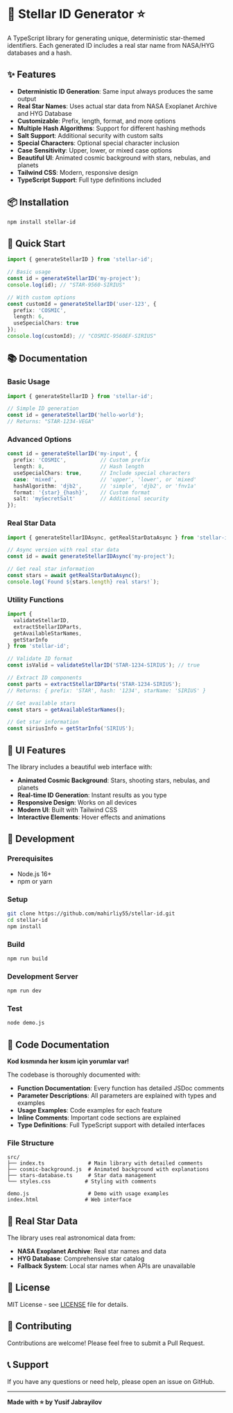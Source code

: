 # 🌟 Stellar ID Generator ⭐

A TypeScript library for generating unique, deterministic star-themed identifiers. Each generated ID includes a real star name from NASA/HYG databases and a hash.

## ✨ Features

- **Deterministic ID Generation**: Same input always produces the same output
- **Real Star Names**: Uses actual star data from NASA Exoplanet Archive and HYG Database
- **Customizable**: Prefix, length, format, and more options
- **Multiple Hash Algorithms**: Support for different hashing methods
- **Salt Support**: Additional security with custom salts
- **Special Characters**: Optional special character inclusion
- **Case Sensitivity**: Upper, lower, or mixed case options
- **Beautiful UI**: Animated cosmic background with stars, nebulas, and planets
- **Tailwind CSS**: Modern, responsive design
- **TypeScript Support**: Full type definitions included

## 📦 Installation

```bash
npm install stellar-id
```

## 🚀 Quick Start

```typescript
import { generateStellarID } from 'stellar-id';

// Basic usage
const id = generateStellarID('my-project');
console.log(id); // "STAR-9560-SIRIUS"

// With custom options
const customId = generateStellarID('user-123', {
  prefix: 'COSMIC',
  length: 6,
  useSpecialChars: true
});
console.log(customId); // "COSMIC-9560EF-SIRIUS"
```

## 📚 Documentation

### Basic Usage

```typescript
import { generateStellarID } from 'stellar-id';

// Simple ID generation
const id = generateStellarID('hello-world');
// Returns: "STAR-1234-VEGA"
```

### Advanced Options

```typescript
const id = generateStellarID('my-input', {
  prefix: 'COSMIC',           // Custom prefix
  length: 8,                  // Hash length
  useSpecialChars: true,      // Include special characters
  case: 'mixed',              // 'upper', 'lower', or 'mixed'
  hashAlgorithm: 'djb2',      // 'simple', 'djb2', or 'fnv1a'
  format: '{star}_{hash}',    // Custom format
  salt: 'mySecretSalt'        // Additional security
});
```

### Real Star Data

```typescript
import { generateStellarIDAsync, getRealStarDataAsync } from 'stellar-id';

// Async version with real star data
const id = await generateStellarIDAsync('my-project');

// Get real star information
const stars = await getRealStarDataAsync();
console.log(`Found ${stars.length} real stars!`);
```

### Utility Functions

```typescript
import { 
  validateStellarID, 
  extractStellarIDParts,
  getAvailableStarNames,
  getStarInfo 
} from 'stellar-id';

// Validate ID format
const isValid = validateStellarID('STAR-1234-SIRIUS'); // true

// Extract ID components
const parts = extractStellarIDParts('STAR-1234-SIRIUS');
// Returns: { prefix: 'STAR', hash: '1234', starName: 'SIRIUS' }

// Get available stars
const stars = getAvailableStarNames();

// Get star information
const siriusInfo = getStarInfo('SIRIUS');
```

## 🎨 UI Features

The library includes a beautiful web interface with:

- **Animated Cosmic Background**: Stars, shooting stars, nebulas, and planets
- **Real-time ID Generation**: Instant results as you type
- **Responsive Design**: Works on all devices
- **Modern UI**: Built with Tailwind CSS
- **Interactive Elements**: Hover effects and animations

## 🔧 Development

### Prerequisites

- Node.js 16+
- npm or yarn

### Setup

```bash
git clone https://github.com/mahirliy55/stellar-id.git
cd stellar-id
npm install
```

### Build

```bash
npm run build
```

### Development Server

```bash
npm run dev
```

### Test

```bash
node demo.js
```

## 📖 Code Documentation

**Kod kısmında her kısım için yorumlar var!** 

The codebase is thoroughly documented with:

- **Function Documentation**: Every function has detailed JSDoc comments
- **Parameter Descriptions**: All parameters are explained with types and examples
- **Usage Examples**: Code examples for each feature
- **Inline Comments**: Important code sections are explained
- **Type Definitions**: Full TypeScript support with detailed interfaces

### File Structure

```
src/
├── index.ts              # Main library with detailed comments
├── cosmic-background.js  # Animated background with explanations
├── stars-database.ts     # Star data management
└── styles.css           # Styling with comments

demo.js                   # Demo with usage examples
index.html               # Web interface
```

## 🌟 Real Star Data

The library uses real astronomical data from:

- **NASA Exoplanet Archive**: Real star names and data
- **HYG Database**: Comprehensive star catalog
- **Fallback System**: Local star names when APIs are unavailable

## 📄 License

MIT License - see [LICENSE](LICENSE) file for details.

## 🤝 Contributing

Contributions are welcome! Please feel free to submit a Pull Request.

## 📞 Support

If you have any questions or need help, please open an issue on GitHub.

---

**Made with ⭐ by Yusif Jabrayilov** 